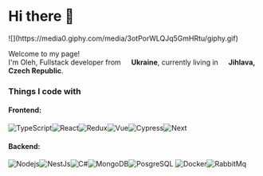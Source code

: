 <h1>Hi there 👋</h1>
![](https://media0.giphy.com/media/3otPorWLQJq5GmHRtu/giphy.gif)


<p>Welcome to my page! </br> I'm Oleh, Fullstack developer from <img src="https://cdn-icons-png.flaticon.com/512/197/197572.png" width="13"/> <b>Ukraine</b>, currently living in <img src="https://cdn-icons-png.flaticon.com/512/197/197561.png" width="13"/> <b>Jihlava, Czech Republic</b>. </p>
<h3>Things I code with</h3>
<h4>Frontend:</h4>
  <img alt="TypeScript" src="https://img.shields.io/badge/-TypeScript-007ACC?style=flat-square&logo=typescript&logoColor=white" /><img alt="React" src="https://img.shields.io/badge/-React-45b8d8?style=flat-square&logo=react&logoColor=white" /><img alt="Redux" src="https://img.shields.io/badge/-Redux-764ABC?style=flat-square&logo=redux&logoColor=white" /><img alt="Vue" src="https://img.shields.io/badge/-Vue-13aa52?style=flat-square&logo=vue.js&logoColor=white" /><img alt="Cypress" src="https://img.shields.io/badge/-Cypress-1f1f1f?style=flat-square&logo=cypress&logoColor=white" /><img alt="Next" src="https://img.shields.io/badge/-Next-ea2845?style=flat-square&logo=next.js&logoColor=white" />
<h4>Backend:</h4>
  <img alt="Nodejs" src="https://img.shields.io/badge/-Nodejs-43853d?style=flat-square&logo=Node.js&logoColor=white" /><img alt="NestJs" src="https://img.shields.io/badge/-Nest-ea2845?style=flat-square&logo=nestjs&logoColor=white" /><img alt="C#" src="https://img.shields.io/badge/-CSharp-8400f0?style=flat-square&logo=Csharp&logoColor=white" /><img alt="MongoDB" src="https://img.shields.io/badge/-MongoDB-13aa52?style=flat-square&logo=mongodb&logoColor=white" /><img alt="PosgreSQL" src="https://img.shields.io/badge/-PostgreSQL-007ACC?style=flat-square&logo=postgresql&logoColor=white" /> <img alt="Docker" src="https://img.shields.io/badge/-Docker-46a2f1?style=flat-square&logo=docker&logoColor=white" /><img alt="RabbitMq" src="https://img.shields.io/badge/-RabbitMQ-F05032?style=flat-square&logo=rabbitmq&logoColor=white" />
